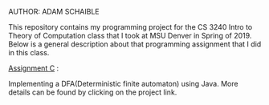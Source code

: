 AUTHOR: ADAM SCHAIBLE

This repository contains my programming project for the CS 3240 Intro to Theory of Computation class that I took at MSU Denver in Spring of 2019. Below is a general description about that programming assignment that I did in this class. 

[Assignment C](https://github.com/AdamSchaible/MSU_Denver/tree/master/CS%203240%20Intro%20to%20Theory%20of%20Computation%20(Spring%202019)/Assignment%20C) :

Implementing a DFA(Deterministic finite automaton) using Java. More details can be found by clicking on the project link.